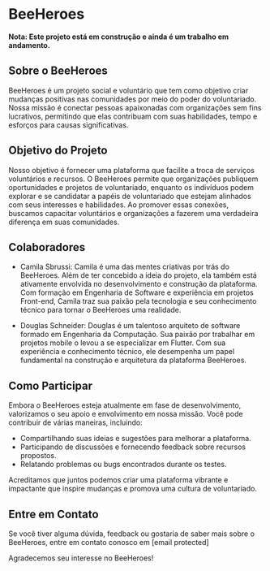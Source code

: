 # BeeHeroes

**Nota: Este projeto está em construção e ainda é um trabalho em andamento.**

## Sobre o BeeHeroes

BeeHeroes é um projeto social e voluntário que tem como objetivo criar mudanças positivas nas comunidades por meio do poder do voluntariado. Nossa missão é conectar pessoas apaixonadas com organizações sem fins lucrativos, permitindo que elas contribuam com suas habilidades, tempo e esforços para causas significativas.

## Objetivo do Projeto

Nosso objetivo é fornecer uma plataforma que facilite a troca de serviços voluntários e recursos. O BeeHeroes permite que organizações publiquem oportunidades e projetos de voluntariado, enquanto os indivíduos podem explorar e se candidatar a papéis de voluntariado que estejam alinhados com seus interesses e habilidades. Ao promover essas conexões, buscamos capacitar voluntários e organizações a fazerem uma verdadeira diferença em suas comunidades.

## Colaboradores

- Camila Sbrussi: Camila é uma das mentes criativas por trás do BeeHeroes. Além de ter concebido a ideia do projeto, ela também está ativamente envolvida no desenvolvimento e construção da plataforma. Com formação em Engenharia de Software e experiência em projetos Front-end, Camila traz sua paixão pela tecnologia e seu conhecimento técnico para tornar o BeeHeroes uma realidade.

- Douglas Schneider: Douglas é um talentoso arquiteto de software formado em Engenharia da Computação. Sua paixão por trabalhar em projetos mobile o levou a se especializar em Flutter. Com sua experiência e conhecimento técnico, ele desempenha um papel fundamental na construção e arquitetura da plataforma BeeHeroes.

## Como Participar

Embora o BeeHeroes esteja atualmente em fase de desenvolvimento, valorizamos o seu apoio e envolvimento em nossa missão. Você pode contribuir de várias maneiras, incluindo:

- Compartilhando suas ideias e sugestões para melhorar a plataforma.
- Participando de discussões e fornecendo feedback sobre recursos propostos.
- Relatando problemas ou bugs encontrados durante os testes.

Acreditamos que juntos podemos criar uma plataforma vibrante e impactante que inspire mudanças e promova uma cultura de voluntariado.

## Entre em Contato

Se você tiver alguma dúvida, feedback ou gostaria de saber mais sobre o BeeHeroes, entre em contato conosco em [email protected]

Agradecemos seu interesse no BeeHeroes!

